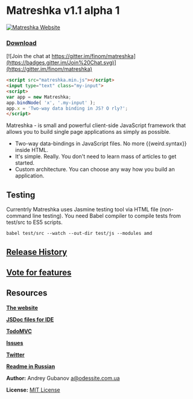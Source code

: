 # Matreshka v1.1 alpha 1

[![Matreshka Website](http://matreshka.io/img/mk5-logo_full-vert.svg)](http://matreshka.io)

### [Download](https://github.com/finom/matreshka/releases)

[![Join the chat at https://gitter.im/finom/matreshka](https://badges.gitter.im/Join%20Chat.svg)](https://gitter.im/finom/matreshka)

```html
<script src="matreshka.min.js"></script>
<input type="text" class="my-input">
<script>
var app = new Matreshka;
app.bindNode( 'x', '.my-input' );
app.x = 'Two-way data binding in JS? O rly?';
</script>
```

Matreshka - is small and powerful client-side JavaScript framework that allows you to build single page applications as simply as possible.

* Two-way data-bindings in JavaScript files. No more {{weird.syntax}} inside HTML.
* It's simple. Really. You don't need to learn mass of articles to get started.
* Custom architecture. You can choose any way how you build an application.

## Testing
Currentrly Matreshka uses Jasmine testing tool via HTML file (non-command line testing). You need Babel compiler to compile tests from test/src to ES5 scripts.
```
babel test/src --watch --out-dir test/js --modules amd
```

## [Release History](https://github.com/finom/matreshka/releases)

## [Vote for features](https://trello.com/b/E5KcQESk/matreshka-js-features)

## Resources
[**The website**](http://matreshka.io)

[**JSDoc files for IDE**](https://github.com/finom/matreshka_docs)

[**TodoMVC**](https://github.com/finom/matreshka_todomvc)

[**Issues**](https://github.com/finom/matreshka/issues)

[**Twitter**](https://twitter.com/matreshkajs)

[**Readme in Russian**](https://github.com/finom/matreshka/blob/master/README-ru.md)

**Author:** Andrey Gubanov <a@odessite.com.ua>

**License:** [MIT License](https://raw.github.com/finom/matreshka/master/LICENSE)
